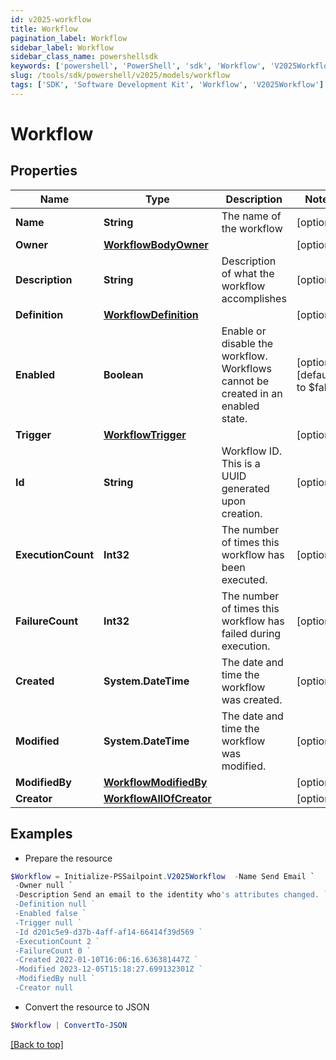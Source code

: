 ```yaml
---
id: v2025-workflow
title: Workflow
pagination_label: Workflow
sidebar_label: Workflow
sidebar_class_name: powershellsdk
keywords: ['powershell', 'PowerShell', 'sdk', 'Workflow', 'V2025Workflow'] 
slug: /tools/sdk/powershell/v2025/models/workflow
tags: ['SDK', 'Software Development Kit', 'Workflow', 'V2025Workflow']
---
```



# Workflow

## Properties

Name | Type | Description | Notes
------------ | ------------- | ------------- | -------------
**Name** | **String** | The name of the workflow | [optional] 
**Owner** | [**WorkflowBodyOwner**](workflow-body-owner) |  | [optional] 
**Description** | **String** | Description of what the workflow accomplishes | [optional] 
**Definition** | [**WorkflowDefinition**](workflow-definition) |  | [optional] 
**Enabled** | **Boolean** | Enable or disable the workflow.  Workflows cannot be created in an enabled state. | [optional] [default to $false]
**Trigger** | [**WorkflowTrigger**](workflow-trigger) |  | [optional] 
**Id** | **String** | Workflow ID. This is a UUID generated upon creation. | [optional] 
**ExecutionCount** | **Int32** | The number of times this workflow has been executed. | [optional] 
**FailureCount** | **Int32** | The number of times this workflow has failed during execution. | [optional] 
**Created** | **System.DateTime** | The date and time the workflow was created. | [optional] 
**Modified** | **System.DateTime** | The date and time the workflow was modified. | [optional] 
**ModifiedBy** | [**WorkflowModifiedBy**](workflow-modified-by) |  | [optional] 
**Creator** | [**WorkflowAllOfCreator**](workflow-all-of-creator) |  | [optional] 

## Examples

- Prepare the resource
```powershell
$Workflow = Initialize-PSSailpoint.V2025Workflow  -Name Send Email `
 -Owner null `
 -Description Send an email to the identity who's attributes changed. `
 -Definition null `
 -Enabled false `
 -Trigger null `
 -Id d201c5e9-d37b-4aff-af14-66414f39d569 `
 -ExecutionCount 2 `
 -FailureCount 0 `
 -Created 2022-01-10T16:06:16.636381447Z `
 -Modified 2023-12-05T15:18:27.699132301Z `
 -ModifiedBy null `
 -Creator null
```

- Convert the resource to JSON
```powershell
$Workflow | ConvertTo-JSON
```


[[Back to top]](#) 

